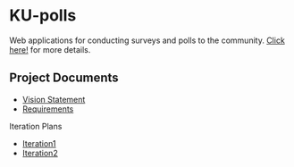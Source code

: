 # KU-polls

Web applications for conducting surveys and polls to the community. [Click here!](https://github.com/vnsvakanda/ku-polls/wiki) for more details.

## Project Documents

* [Vision Statement](https://github.com/vnsvakanda/ku-polls/wiki/Vision-Statement)
* [Requirements](https://github.com/vnsvakanda/ku-polls/wiki/Requirements)

Iteration Plans

* [Iteration1](https://github.com/vnsvakanda/ku-polls/wiki/Iteration-1)
* [Iteration2](https://github.com/vnsvakanda/ku-polls/wiki/Iteration-2)

